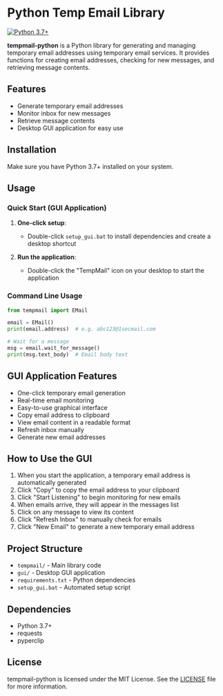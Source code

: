 # Python Temp Email Library

[![Python 3.7+](https://img.shields.io/badge/python-3.7+-blue.svg)](https://www.python.org/downloads)

**tempmail-python** is a Python library for generating and managing temporary email addresses using temporary email services. It provides functions for creating email addresses, checking for new messages, and retrieving message contents.

## Features

- Generate temporary email addresses
- Monitor inbox for new messages
- Retrieve message contents
- Desktop GUI application for easy use

## Installation

Make sure you have Python 3.7+ installed on your system.

## Usage

### Quick Start (GUI Application)

1. **One-click setup**:
   - Double-click `setup_gui.bat` to install dependencies and create a desktop shortcut

2. **Run the application**:
   - Double-click the "TempMail" icon on your desktop to start the application

### Command Line Usage

```python
from tempmail import EMail

email = EMail()
print(email.address)  # e.g. abc123@1secmail.com

# Wait for a message
msg = email.wait_for_message()
print(msg.text_body)  # Email body text
```

## GUI Application Features

- One-click temporary email generation
- Real-time email monitoring
- Easy-to-use graphical interface
- Copy email address to clipboard
- View email content in a readable format
- Refresh inbox manually
- Generate new email addresses

## How to Use the GUI

1. When you start the application, a temporary email address is automatically generated
2. Click "Copy" to copy the email address to your clipboard
3. Click "Start Listening" to begin monitoring for new emails
4. When emails arrive, they will appear in the messages list
5. Click on any message to view its content
6. Click "Refresh Inbox" to manually check for emails
7. Click "New Email" to generate a new temporary email address

## Project Structure

- `tempmail/` - Main library code
- `gui/` - Desktop GUI application
- `requirements.txt` - Python dependencies
- `setup_gui.bat` - Automated setup script

## Dependencies

- Python 3.7+
- requests
- pyperclip

## License

tempmail-python is licensed under the MIT License. See the [LICENSE](LICENSE) file for more information.